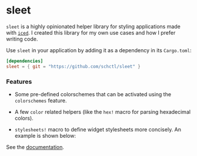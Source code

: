 # sleet

`sleet` is a highly opinionated helper library for styling applications made with [`iced`]. I created
this library for my own use cases and how I prefer writing code.

Use `sleet` in your application by adding it as a dependency in its `Cargo.toml`:

```toml
[dependencies]
sleet = { git = "https://github.com/schctl/sleet" }
```

### Features

- Some pre-defined colorschemes that can be activated using the `colorschemes` feature.

- A few `color` related helpers (like the `hex!` macro for parsing hexadecimal colors).

- `stylesheets!` macro to define widget stylesheets more concisely. An example is
shown below:

See the [documentation].

[`iced`]: https://github.com/iced-rs/iced/
[documentation]: https://schctl.github.io/sleet/sleet/index.html
